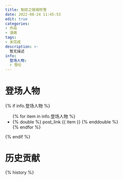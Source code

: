 ```yaml
---
title: 魁拔之狼烟吹雪
date: 2022-08-24 11:45:53
edit: true
categories:
- 作品
- 漫画
tags:
- 未完成
description: >-
  暂无描述
info:
  登场人物:
  - 雪伦
---
```

# 登场人物

{% if info.登场人物 %}
<ul>
{% for item in info.登场人物 %}
  <li>
    {% double %}
    post_link {{ item }}
    {% enddouble %}
  </li>
{% endfor %}
</ul>
{% endif %}

# 历史贡献
{% history %}